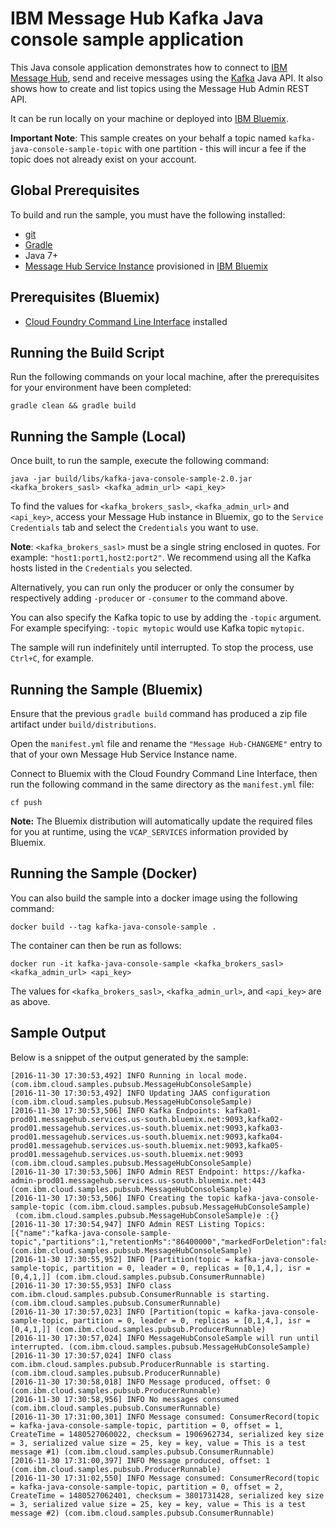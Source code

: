 # IBM Message Hub Kafka Java console sample application
This Java console application demonstrates how to connect to [IBM Message Hub](https://console.ng.bluemix.net/docs/services/MessageHub/index.html), send and receive messages using the [Kafka](https://kafka.apache.org) Java API. It also shows how to create and list topics using the Message Hub Admin REST API.

It can be run locally on your machine or deployed into [IBM Bluemix](https://console.ng.bluemix.net/).

__Important Note__: This sample creates on your behalf a topic named `kafka-java-console-sample-topic` with one partition - this will incur a fee if the topic does not already exist on your account.

## Global Prerequisites
To build and run the sample, you must have the following installed:
* [git](https://git-scm.com/)
* [Gradle](https://gradle.org/)
* Java 7+
* [Message Hub Service Instance](https://console.ng.bluemix.net/catalog/services/message-hub/) provisioned in [IBM Bluemix](https://console.ng.bluemix.net/)

## Prerequisites (Bluemix)
* [Cloud Foundry Command Line Interface](https://github.com/cloudfoundry/cli/releases) installed

## Running the Build Script
Run the following commands on your local machine, after the prerequisites for your environment have been completed:
```shell
gradle clean && gradle build
 ```

## Running the Sample (Local)
Once built, to run the sample, execute the following command:
```shell
java -jar build/libs/kafka-java-console-sample-2.0.jar <kafka_brokers_sasl> <kafka_admin_url> <api_key>
```

To find the values for `<kafka_brokers_sasl>`, `<kafka_admin_url>` and `<api_key>`, access your Message Hub instance in Bluemix, go to the `Service Credentials` tab and select the `Credentials` you want to use.

__Note__: `<kafka_brokers_sasl>` must be a single string enclosed in quotes. For example: `"host1:port1,host2:port2"`. We recommend using all the Kafka hosts listed in the `Credentials` you selected.

Alternatively, you can run only the producer or only the consumer by respectively adding `-producer` or `-consumer`  to the command above.

You can also specify the Kafka topic to use by adding the `-topic` argument. For
example specifying: `-topic mytopic` would use Kafka topic `mytopic`.

The sample will run indefinitely until interrupted. To stop the process, use `Ctrl+C`, for example.

## Running the Sample (Bluemix)
Ensure that the previous `gradle build` command has produced a zip file artifact under `build/distributions`.

Open the `manifest.yml` file and rename the `"Message Hub-CHANGEME"` entry to that of your own
Message Hub Service Instance name.

Connect to Bluemix with the Cloud Foundry Command Line Interface, then run the following command in
the same directory as the `manifest.yml` file:
```shell
cf push
```

__Note:__ The Bluemix distribution will automatically update the required files for you at runtime,
using the `VCAP_SERVICES` information provided by Bluemix.

## Running the Sample (Docker)
You can also build the sample into a docker image using the following command:
```shell
docker build --tag kafka-java-console-sample .
```

The container can then be run as follows:
```shell
docker run -it kafka-java-console-sample <kafka_brokers_sasl> <kafka_admin_url> <api_key>
```

The values for `<kafka_brokers_sasl>`, `<kafka_admin_url>`, and `<api_key>` are
as above.

## Sample Output
Below is a snippet of the output generated by the sample:

```
[2016-11-30 17:30:53,492] INFO Running in local mode. (com.ibm.cloud.samples.pubsub.MessageHubConsoleSample)
[2016-11-30 17:30:53,492] INFO Updating JAAS configuration (com.ibm.cloud.samples.pubsub.MessageHubConsoleSample)
[2016-11-30 17:30:53,506] INFO Kafka Endpoints: kafka01-prod01.messagehub.services.us-south.bluemix.net:9093,kafka02-prod01.messagehub.services.us-south.bluemix.net:9093,kafka03-prod01.messagehub.services.us-south.bluemix.net:9093,kafka04-prod01.messagehub.services.us-south.bluemix.net:9093,kafka05-prod01.messagehub.services.us-south.bluemix.net:9093 (com.ibm.cloud.samples.pubsub.MessageHubConsoleSample)
[2016-11-30 17:30:53,506] INFO Admin REST Endpoint: https://kafka-admin-prod01.messagehub.services.us-south.bluemix.net:443 (com.ibm.cloud.samples.pubsub.MessageHubConsoleSample)
[2016-11-30 17:30:53,506] INFO Creating the topic kafka-java-console-sample-topic (com.ibm.cloud.samples.pubsub.MessageHubConsoleSample)
 (com.ibm.cloud.samples.pubsub.MessageHubConsoleSample)e :{}
[2016-11-30 17:30:54,947] INFO Admin REST Listing Topics: [{"name":"kafka-java-console-sample-topic","partitions":1,"retentionMs":"86400000","markedForDeletion":false}] (com.ibm.cloud.samples.pubsub.MessageHubConsoleSample)
[2016-11-30 17:30:55,952] INFO [Partition(topic = kafka-java-console-sample-topic, partition = 0, leader = 0, replicas = [0,1,4,], isr = [0,4,1,]] (com.ibm.cloud.samples.pubsub.ConsumerRunnable)
[2016-11-30 17:30:55,953] INFO class com.ibm.cloud.samples.pubsub.ConsumerRunnable is starting. (com.ibm.cloud.samples.pubsub.ConsumerRunnable)
[2016-11-30 17:30:57,023] INFO [Partition(topic = kafka-java-console-sample-topic, partition = 0, leader = 0, replicas = [0,1,4,], isr = [0,4,1,]] (com.ibm.cloud.samples.pubsub.ProducerRunnable)
[2016-11-30 17:30:57,024] INFO MessageHubConsoleSample will run until interrupted. (com.ibm.cloud.samples.pubsub.MessageHubConsoleSample)
[2016-11-30 17:30:57,024] INFO class com.ibm.cloud.samples.pubsub.ProducerRunnable is starting. (com.ibm.cloud.samples.pubsub.ProducerRunnable)
[2016-11-30 17:30:58,018] INFO Message produced, offset: 0 (com.ibm.cloud.samples.pubsub.ProducerRunnable)
[2016-11-30 17:30:58,956] INFO No messages consumed (com.ibm.cloud.samples.pubsub.ConsumerRunnable)
[2016-11-30 17:31:00,301] INFO Message consumed: ConsumerRecord(topic = kafka-java-console-sample-topic, partition = 0, offset = 1, CreateTime = 1480527060022, checksum = 1906962734, serialized key size = 3, serialized value size = 25, key = key, value = This is a test message #1) (com.ibm.cloud.samples.pubsub.ConsumerRunnable)
[2016-11-30 17:31:00,397] INFO Message produced, offset: 1 (com.ibm.cloud.samples.pubsub.ProducerRunnable)
[2016-11-30 17:31:02,550] INFO Message consumed: ConsumerRecord(topic = kafka-java-console-sample-topic, partition = 0, offset = 2, CreateTime = 1480527062401, checksum = 3801731428, serialized key size = 3, serialized value size = 25, key = key, value = This is a test message #2) (com.ibm.cloud.samples.pubsub.ConsumerRunnable)
```

